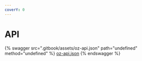 ```yaml
---
coverY: 0
---
```


# API

{% swagger src=".gitbook/assets/oz-api.json" path="undefined" method="undefined" %}
[oz-api.json](.gitbook/assets/oz-api.json)
{% endswagger %}

